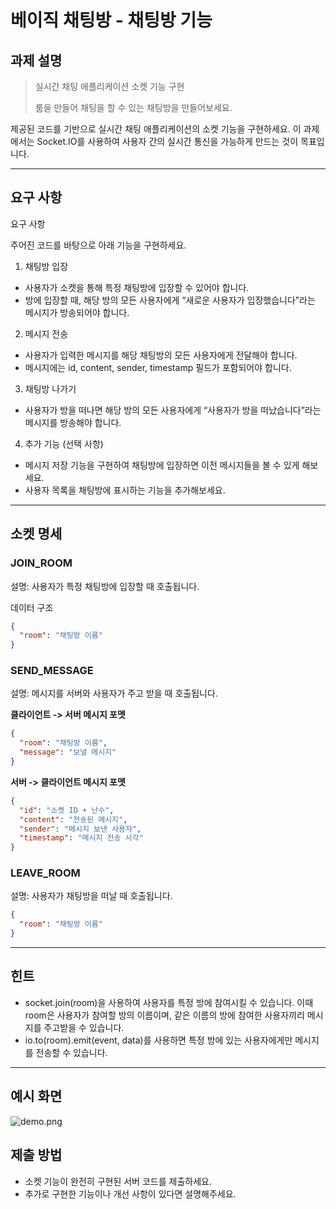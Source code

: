 # 베이직 채팅방 - 채팅방 기능
## 과제 설명
> 실시간 채팅 애플리케이션 소켓 기능 구현
> 
> 룸을 만들어 채팅을 할 수 있는 채팅방을 만들어보세요. 

제공된 코드를 기반으로 실시간 채팅 애플리케이션의 소켓 기능을 구현하세요. 이 과제에서는 Socket.IO를 사용하여 사용자 간의 실시간 통신을 가능하게 만드는 것이 목표입니다.

---

## 요구 사항
요구 사항

주어진 코드를 바탕으로 아래 기능을 구현하세요.
1. 채팅방 입장 
- 사용자가 소켓을 통해 특정 채팅방에 입장할 수 있어야 합니다. 
- 방에 입장할 때, 해당 방의 모든 사용자에게 “새로운 사용자가 입장했습니다”라는 메시지가 방송되어야 합니다.

2. 메시지 전송 
- 사용자가 입력한 메시지를 해당 채팅방의 모든 사용자에게 전달해야 합니다. 
- 메시지에는 id, content, sender, timestamp 필드가 포함되어야 합니다.

3. 채팅방 나가기 
- 사용자가 방을 떠나면 해당 방의 모든 사용자에게 “사용자가 방을 떠났습니다”라는 메시지를 방송해야 합니다.

4. 추가 기능 (선택 사항)
- 메시지 저장 기능을 구현하여 채팅방에 입장하면 이전 메시지들을 볼 수 있게 해보세요. 
- 사용자 목록을 채팅방에 표시하는 기능을 추가해보세요.
---

## 소켓 명세
### JOIN_ROOM
설명: 사용자가 특정 채팅방에 입장할 때 호출됩니다.

데이터 구조
```json
{
  "room": "채팅방 이름"
}
```


### SEND_MESSAGE
설명: 메시지를 서버와 사용자가 주고 받을 때 호출됩니다.

**클라이언트 -> 서버 메시지 포멧**
```json
{
  "room": "채팅방 이름",
  "message": "보낼 메시지"
}
```

**서버 -> 클라이언트 메시지 포멧**
```json
{
  "id": "소켓 ID + 난수",
  "content": "전송된 메시지",
  "sender": "메시지 보낸 사용자",
  "timestamp": "메시지 전송 시각"
}
```

### LEAVE_ROOM
설명: 사용자가 채팅방을 떠날 때 호출됩니다.

```json
{
  "room": "채팅방 이름"
}
```

---

## 힌트
- socket.join(room)을 사용하여 사용자를 특정 방에 참여시킬 수 있습니다. 이때 room은 사용자가 참여할 방의 이름이며, 같은 이름의 방에 참여한 사용자끼리 메시지를 주고받을 수 있습니다.
- io.to(room).emit(event, data)를 사용하면 특정 방에 있는 사용자에게만 메시지를 전송할 수 있습니다.

---

## 예시 화면
![demo.png](./demo.png)

## 제출 방법
- 소켓 기능이 완전히 구현된 서버 코드를 제출하세요.
- 추가로 구현한 기능이나 개선 사항이 있다면 설명해주세요.

